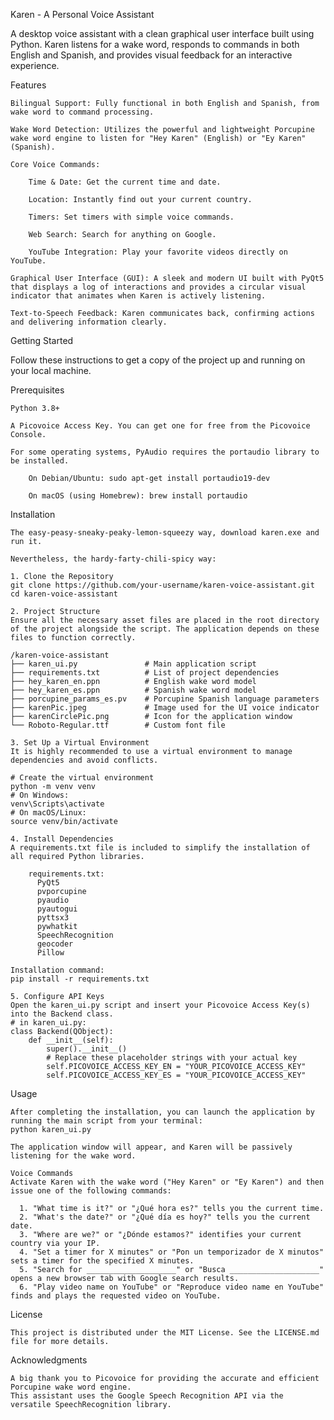 Karen - A Personal Voice Assistant

A desktop voice assistant with a clean graphical user interface built using Python. Karen listens for a wake word, responds to commands in both English and Spanish, and provides visual feedback for an interactive experience.

Features

    Bilingual Support: Fully functional in both English and Spanish, from wake word to command processing.

    Wake Word Detection: Utilizes the powerful and lightweight Porcupine wake word engine to listen for "Hey Karen" (English) or "Ey Karen" (Spanish).

    Core Voice Commands:

        Time & Date: Get the current time and date.

        Location: Instantly find out your current country.

        Timers: Set timers with simple voice commands.

        Web Search: Search for anything on Google.

        YouTube Integration: Play your favorite videos directly on YouTube.

    Graphical User Interface (GUI): A sleek and modern UI built with PyQt5 that displays a log of interactions and provides a circular visual indicator that animates when Karen is actively listening.

    Text-to-Speech Feedback: Karen communicates back, confirming actions and delivering information clearly.

Getting Started

Follow these instructions to get a copy of the project up and running on your local machine.

Prerequisites

    Python 3.8+

    A Picovoice Access Key. You can get one for free from the Picovoice Console.

    For some operating systems, PyAudio requires the portaudio library to be installed.

        On Debian/Ubuntu: sudo apt-get install portaudio19-dev

        On macOS (using Homebrew): brew install portaudio

Installation

    The easy-peasy-sneaky-peaky-lemon-squeezy way, download karen.exe and run it.

    Nevertheless, the hardy-farty-chili-spicy way:
    
    1. Clone the Repository
    git clone https://github.com/your-username/karen-voice-assistant.git
    cd karen-voice-assistant

    2. Project Structure
    Ensure all the necessary asset files are placed in the root directory of the project alongside the script. The application depends on these files to function correctly.
    
    /karen-voice-assistant
    ├── karen_ui.py               # Main application script
    ├── requirements.txt          # List of project dependencies
    ├── hey_karen_en.ppn          # English wake word model
    ├── hey_karen_es.ppn          # Spanish wake word model
    ├── porcupine_params_es.pv    # Porcupine Spanish language parameters
    ├── karenPic.jpeg             # Image used for the UI voice indicator
    ├── karenCirclePic.png        # Icon for the application window
    └── Roboto-Regular.ttf        # Custom font file

    3. Set Up a Virtual Environment
    It is highly recommended to use a virtual environment to manage dependencies and avoid conflicts.

    # Create the virtual environment
    python -m venv venv
    # On Windows:
    venv\Scripts\activate
    # On macOS/Linux:
    source venv/bin/activate

    4. Install Dependencies
    A requirements.txt file is included to simplify the installation of all required Python libraries.

        requirements.txt:
          PyQt5
          pvporcupine
          pyaudio
          pyautogui
          pyttsx3
          pywhatkit
          SpeechRecognition
          geocoder
          Pillow

    Installation command:
    pip install -r requirements.txt

    5. Configure API Keys
    Open the karen_ui.py script and insert your Picovoice Access Key(s) into the Backend class.
    # in karen_ui.py:
    class Backend(QObject):
        def __init__(self):
            super().__init__()
            # Replace these placeholder strings with your actual key
            self.PICOVOICE_ACCESS_KEY_EN = "YOUR_PICOVOICE_ACCESS_KEY"
            self.PICOVOICE_ACCESS_KEY_ES = "YOUR_PICOVOICE_ACCESS_KEY"

Usage
    
    After completing the installation, you can launch the application by running the main script from your terminal:
    python karen_ui.py

    The application window will appear, and Karen will be passively listening for the wake word.

    Voice Commands
    Activate Karen with the wake word ("Hey Karen" or "Ey Karen") and then issue one of the following commands:

      1. "What time is it?" or "¿Qué hora es?" tells you the current time.
      2. "What's the date?" or "¿Qué día es hoy?" tells you the current date.
      3. "Where are we?" or "¿Dónde estamos?" identifies your current country via your IP.
      4. "Set a timer for X minutes" or "Pon un temporizador de X minutos" sets a timer for the specified X minutes.
      5. "Search for ____________________" or "Busca ____________________" opens a new browser tab with Google search results.
      6. "Play video name on YouTube" or "Reproduce video name en YouTube" finds and plays the requested video on YouTube.

License
    
    This project is distributed under the MIT License. See the LICENSE.md file for more details.
    
Acknowledgments
    
    A big thank you to Picovoice for providing the accurate and efficient Porcupine wake word engine.
    This assistant uses the Google Speech Recognition API via the versatile SpeechRecognition library.
